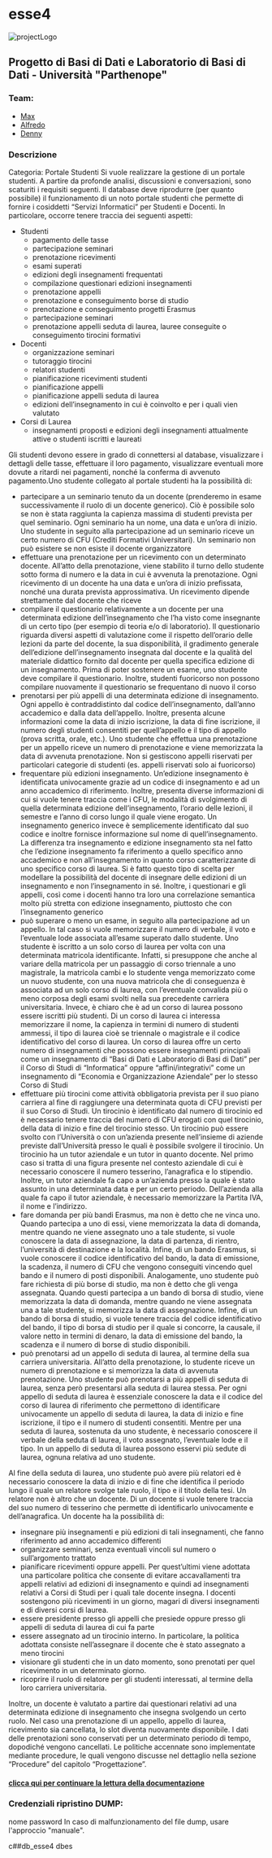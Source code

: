 # esse4
![projectLogo](https://github.com/dennewbie/esse4/blob/main/documentazione/img.png)
## Progetto di Basi di Dati e Laboratorio di Basi di Dati - Università "Parthenope"

### Team: 
- [Max](https://github.com/gomax21)
- [Alfredo](https://github.com/AlfredoTerabait)
- [Denny](https://github.com/dennewbie)

### Descrizione 
Categoria: Portale Studenti
Si vuole realizzare la gestione di un portale studenti. A partire da profonde analisi, discussioni e conversazioni, sono scaturiti i requisiti seguenti. Il database deve riprodurre (per quanto possibile) il funzionamento di un noto portale studenti che permette di fornire i cosiddetti “Servizi Informatici” per Studenti e Docenti. In particolare, occorre tenere traccia dei seguenti aspetti:
- Studenti
	- pagamento delle tasse
	- partecipazione seminari
	- prenotazione ricevimenti
	- esami superati
	- edizioni degli insegnamenti frequentati
	- compilazione questionari edizioni insegnamenti
	- prenotazione appelli
	- prenotazione e conseguimento borse di studio
	- prenotazione e conseguimento progetti Erasmus
	- partecipazione seminari
	- prenotazione appelli seduta di laurea, lauree conseguite o conseguimento tirocini formativi
- Docenti
	- organizzazione seminari
	- tutoraggio tirocini
	- relatori studenti
	- pianificazione ricevimenti studenti
	- pianificazione appelli
	- pianificazione appelli seduta di laurea
	- edizioni dell’insegnamento in cui è coinvolto e per i quali vien valutato
- Corsi di Laurea
	- insegnamenti proposti e edizioni degli insegnamenti attualmente attive o studenti iscritti e laureati


Gli studenti devono essere in grado di connettersi al database, visualizzare i dettagli delle tasse, effettuare il loro pagamento, visualizzare eventuali more dovute a ritardi nei pagamenti, nonché la conferma di avvenuto pagamento.Uno studente collegato al portale studenti ha la possibilità di:

- partecipare a un seminario tenuto da un docente (prenderemo in esame successivamente il ruolo di un docente generico). Ciò è possibile solo se non è stata raggiunta la capienza massima di studenti prevista per quel seminario. Ogni seminario ha un nome, una data e un’ora di inizio. Uno studente in seguito alla partecipazione ad un seminario riceve un certo numero di CFU (Crediti Formativi Universitari). Un seminario non può esistere se non esiste il docente organizzatore
- effettuare una prenotazione per un ricevimento con un determinato docente. All’atto della prenotazione, viene stabilito il turno dello studente sotto forma di numero e la data
in cui è avvenuta la prenotazione. Ogni ricevimento di un docente ha una data e un’ora di inizio prefissata, nonché una durata prevista approssimativa. Un ricevimento dipende strettamente dal docente che riceve
- compilare il questionario relativamente a un docente per una determinata edizione dell’insegnamento che l’ha visto come insegnante di un certo tipo (per esempio di teoria e/o di laboratorio). Il questionario riguarda diversi aspetti di valutazione come il rispetto dell’orario delle lezioni da parte del docente, la sua disponibilità, il gradimento generale dell’edizione dell’insegnamento insegnata dal docente e la qualità del materiale didattico fornito dal docente per quella specifica edizione di un insegnamento. Prima di poter sostenere un esame, uno studente deve compilare il questionario. Inoltre, studenti fuoricorso non possono compilare nuovamente il questionario se frequentano di nuovo il corso
- prenotarsi per più appelli di una determinata edizione di insegnamento. Ogni appello è contraddistinto dal codice dell’insegnamento, dall’anno accademico e dalla data dell’appello. Inoltre, presenta alcune informazioni come la data di inizio iscrizione, la data di fine iscrizione, il numero degli studenti consentiti per quell’appello e il tipo di appello (prova scritta, orale, etc.). Uno studente che effettua una prenotazione per un appello riceve un numero di prenotazione e viene memorizzata la data di avvenuta prenotazione. Non si gestiscono appelli riservati per particolari categorie di studenti (es. appelli riservati solo ai fuoricorso)
- frequentare più edizioni insegnamento. Un’edizione insegnamento è identificata univocamente grazie ad un codice di insegnamento e ad un anno accademico di riferimento. Inoltre, presenta diverse informazioni di cui si vuole tenere traccia come i CFU, le modalità di svolgimento di quella determinata edizione dell’insegnamento, l’orario delle lezioni, il semestre e l’anno di corso lungo il quale viene erogato. Un insegnamento generico invece è semplicemente identificato dal suo codice e inoltre fornisce informazione sul nome di quell’insegnamento. La differenza tra insegnamento e edizione insegnamento sta nel fatto che l’edizione insegnamento fa riferimento a quello specifico anno accademico e non all’insegnamento in quanto corso caratterizzante di uno specifico corso di laurea. Si è fatto questo tipo di scelta per modellare la possibilità del docente di insegnare delle edizioni di un insegnamento e non l’insegnamento in sé. Inoltre, i questionari e gli appelli, così come i docenti hanno tra loro una correlazione semantica molto più stretta con edizione insegnamento, piuttosto che con l’insegnamento generico
- può superare o meno un esame, in seguito alla partecipazione ad un appello. In tal caso si vuole memorizzare il numero di verbale, il voto e l’eventuale lode associata all’esame superato dallo studente. Uno studente è iscritto a un solo corso di laurea per volta con una determinata matricola identificante. Infatti, si presuppone che anche al variare della matricola per un passaggio di corso triennale a uno magistrale, la matricola cambi e lo studente venga memorizzato come un nuovo studente, con una nuova matricola che di conseguenza è associata ad un solo corso di laurea, con l’eventuale convalida più o meno corposa degli esami svolti nella sua precedente carriera universitaria. Invece, è chiaro che è ad un corso di laurea possono essere iscritti più studenti. Di un corso di laurea ci interessa memorizzare il nome, la capienza in termini di numero di studenti ammessi, il tipo di laurea cioè se triennale o magistrale e il codice identificativo del corso di laurea. Un corso di laurea offre un certo numero di insegnamenti che possono essere insegnamenti principali come un insegnamento di “Basi di Dati e Laboratorio di Basi di Dati” per il Corso di Studi di “Informatica” oppure “affini/integrativi” come un insegnamento di “Economia e Organizzazione Aziendale” per lo stesso Corso di Studi
- effettuare più tirocini come attività obbligatoria prevista per il suo piano carriera al fine di raggiungere una determinata quota di CFU previsti per il suo Corso di Studi. Un tirocinio è identificato dal numero di tirocinio ed è necessario tenere traccia del numero di CFU erogati con quel tirocinio, della data di inizio e fine del tirocinio stesso. Un tirocinio può essere svolto con l’Università o con un’azienda presente nell’insieme di aziende previste dall’Università presso le quali è possibile svolgere il tirocinio. Un tirocinio ha un tutor aziendale e un tutor in quanto docente. Nel primo caso si tratta di una figura presente nel contesto aziendale di cui è necessario conoscere il numero tesserino, l’anagrafica e lo stipendio. Inoltre, un tutor aziendale fa capo a un’azienda presso la quale è stato assunto in una determinata data e per un certo periodo. Dell’azienda alla quale fa capo il tutor aziendale, è necessario memorizzare la Partita IVA, il nome e l’indirizzo.
- fare domanda per più bandi Erasmus, ma non è detto che ne vinca uno. Quando partecipa a uno di essi, viene memorizzata la data di domanda, mentre quando ne viene assegnato uno a tale studente, si vuole conoscere la data di assegnazione, la data di partenza, di rientro, l’università di destinazione e la località. Infine, di un bando Erasmus, si vuole conoscere il codice identificativo del bando, la data di emissione, la scadenza, il numero di CFU che vengono conseguiti vincendo quel bando e il numero di posti disponibili. Analogamente, uno studente può fare richiesta di più borse di studio, ma non è detto che gli venga assegnata. Quando questi partecipa a un bando di borsa di studio, viene memorizzata la data di domanda, mentre quando ne viene assegnata una a tale studente, si memorizza la data di assegnazione. Infine, di un bando di borsa di studio, si vuole tenere traccia del codice identificativo del bando, il tipo di borsa di studio per il quale si concorre, la causale, il valore netto in termini di denaro, la data di emissione del bando, la scadenza e il numero di borse di studio disponibili.
- può prenotarsi ad un appello di seduta di laurea, al termine della sua carriera universitaria. All’atto della prenotazione, lo studente riceve un numero di prenotazione e si memorizza la data di avvenuta prenotazione. Uno studente può prenotarsi a più appelli di seduta di laurea, senza però presentarsi alla seduta di laurea stessa. Per ogni appello di seduta di laurea è essenziale conoscere la data e il codice del corso di laurea di riferimento che permettono di identificare univocamente un appello di seduta di laurea, la data di inizio e fine iscrizione, il tipo e il numero di studenti consentiti. Mentre per una seduta di laurea, sostenuta da uno studente, è necessario conoscere il verbale della seduta di laurea, il voto assegnato, l’eventuale lode e il tipo. In un appello di seduta di laurea possono esservi più sedute di laurea, ognuna relativa ad uno studente.



Al fine della seduta di laurea, uno studente può avere più relatori ed è necessario conoscere la data di inizio e di fine che identifica il periodo lungo il quale un relatore svolge tale ruolo, il tipo e il titolo della tesi. Un relatore non è altro che un docente.
Di un docente si vuole tenere traccia del suo numero di tesserino che permette di identificarlo univocamente e dell’anagrafica.
Un docente ha la possibilità di:
- insegnare più insegnamenti e più edizioni di tali insegnamenti, che fanno riferimento ad anno accademico differenti
- organizzare seminari, senza eventuali vincoli sul numero o sull’argomento trattato
- pianificare ricevimenti oppure appelli. Per quest’ultimi viene adottata una particolare politica che consente di evitare accavallamenti tra appelli relativi ad edizioni di insegnamento e quindi ad insegnamenti relativi a Corsi di Studi per i quali tale docente insegna. I docenti sostengono
più ricevimenti in un giorno, magari di diversi insegnamenti e di diversi corsi di laurea.
- essere presidente presso gli appelli che presiede oppure presso gli appelli di seduta di laurea di
cui fa parte
- essere assegnato ad un tirocinio interno. In particolare, la politica adottata consiste
nell’assegnare il docente che è stato assegnato a meno tirocini
- visionare gli studenti che in un dato momento, sono prenotati per quel ricevimento in un
determinato giorno.
- ricoprire il ruolo di relatore per gli studenti interessati, al termine della loro carriera
universitaria.


Inoltre, un docente è valutato a partire dai questionari relativi ad una determinata edizione di insegnamento che insegna svolgendo un certo ruolo.
Nel caso una prenotazione di un appello, appello di laurea, ricevimento sia cancellata, lo slot diventa nuovamente disponibile. I dati delle prenotazioni sono conservati per un determinato periodo di tempo, dopodiché vengono cancellati. Le politiche accennate sono implementate mediante procedure, le quali vengono discusse nel dettaglio nella sezione “Procedure” del capitolo “Progettazione”.

#### [clicca qui per continuare la lettura della documentazione](https://github.com/dennewbie/esse4/blob/main/documentazione/relazione_progetto_esse4.pdf)

### Credenziali ripristino DUMP:
nome
password
In caso di malfunzionamento del file dump, usare l'approccio "manuale".

c##db_esse4
dbes
